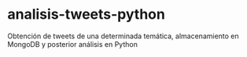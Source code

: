 # analisis-tweets-python
Obtención de tweets de una determinada temática, almacenamiento en MongoDB y posterior análisis en Python
